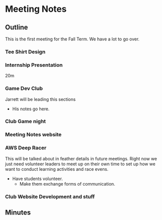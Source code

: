 # Meeting Notes

## Outline

This is the first meeting for the Fall Term. We have a lot to go over. 

### Tee Shirt Design

### Internship Presentation  

20m  

### Game Dev Club

Jarrett will be leading this sections

- His notes go here. 

### Club Game night

### Meeting Notes website

### AWS Deep Racer

This will be talked about in feather details in future meetings. Right now we just need volunteer leaders to meet up on their own time to set up how we want to conduct learning activities and race evens. 

- Have students volunteer.
    - Make them exchange forms of communication.
 
### Club Website Development and stuff


## Minutes 


